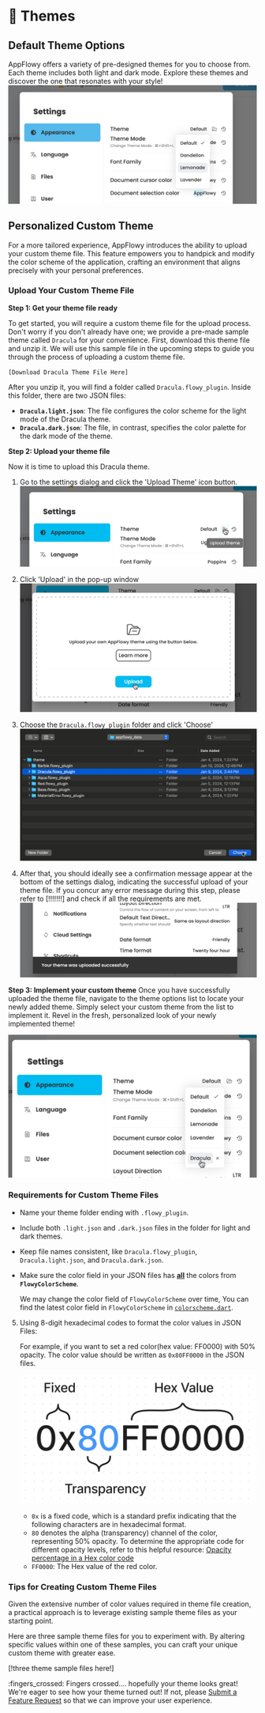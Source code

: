 # 🎨 Themes

## Default Theme Options
AppFlowy offers a variety of pre-designed themes for you to choose from. Each theme includes both light and dark mode. Explore these themes and discover the one that resonates with your style! 
![](<../.gitbook/assets/theme/images/default_theme.png>)


## Personalized Custom Theme

For a more tailored experience, AppFlowy introduces the ability to upload your custom theme file. This feature empowers you to handpick and modify the color scheme of the application, crafting an environment that aligns precisely with your personal preferences.

### Upload Your Custom Theme File

**Step 1: Get your theme file ready**

To get started, you will require a custom theme file for the upload process. Don't worry if you don't already have one; we provide a pre-made sample theme called `Dracula` for your convenience. First, download this theme file and unzip it. We will use this sample file in the upcoming steps to guide you through the process of uploading a custom theme file.
  
    [Download Dracula Theme File Here]



After you unzip it, you will find a folder called `Dracula.flowy_plugin`. Inside this folder, there are two JSON files:
- **`Dracula.light.json`**: The file configures the color scheme for the light mode of the Dracula theme.
- **`Dracula.dark.json`**: The file, in contrast, specifies the color palette for the dark mode of the theme.

**Step 2: Upload your theme file**

Now it is time to upload this Dracula theme. 

1. Go to the settings dialog and click the 'Upload Theme' icon button.
![](<../.gitbook/assets/theme/images/setting_upload_theme.png>)

2. Click 'Upload' in the pop-up window
![](<../.gitbook/assets/theme/images/upload_theme_dialog.png>)

3. Choose the `Dracula.flowy_plugin` folder and click 'Choose'
![](<../.gitbook/assets/theme/images/choose_theme_file.png>)

4. After that, you should ideally see a confirmation message appear at the bottom of the settings dialog, indicating the successful upload of your theme file. If you concur any error message during this step, please refer to [!!!!!!!] and check if all the requirements are met. 
![](<../.gitbook/assets/theme/images/upload_success.png>)

**Step 3: Implement your custom theme**
Once you have successfully uploaded the theme file, navigate to the theme options list to locate your newly added theme. Simply select your custom theme from the list to implement it. Revel in the fresh, personalized look of your newly implemented theme!

![](<../.gitbook/assets/theme/images/select_theme.png>)

### Requirements for Custom Theme Files
- Name your theme folder ending with `.flowy_plugin`.
- Include both `.light.json` and `.dark.json` files in the folder for light and dark themes.
- Keep file names consistent, like `Dracula.flowy_plugin`, `Dracula.light.json`, and `Dracula.dark.json`.
- Make sure the color field in your JSON files has <u>**all**</u> the colors from **`FlowyColorScheme`**.
    
    We may change the color field of  `FlowyColorScheme` over time, You can find the latest color field in `FlowyColorScheme` in [`colorscheme.dart`](https://github.com/AppFlowy-IO/AppFlowy/blob/main/frontend/appflowy\_flutter/packages/flowy\_infra/lib/colorscheme/colorscheme.dart).
    
5. Using 8-digit hexadecimal codes to format the color values in JSON Files:  
    
    For example, if you want to set a red color(hex value: FF0000) with 50% opacity. The color value should be written as `0x80FF0000` in the JSON files.

    ![](<../.gitbook/assets/theme/images/color_format.png>)

    - `0x` is a fixed code, which is a standard prefix indicating that the following characters are in hexadecimal format.
    - `80` denotes the alpha (transparency) channel of the color, representing 50% opacity. To determine the appropriate code for different opacity levels, refer to this helpful resource: [Opacity percentage in a Hex color code](https://gist.github.com/passiondroid/51fd6b3281c10d463361fa5eb5a1f22b)
    - `FF0000`: The Hex value of the red color.

### Tips for Creating Custom Theme Files

Given the extensive number of color values required in theme file creation, a practical approach is to leverage existing sample theme files as your starting point.

Here are three sample theme files for you to experiment with. By altering specific values within one of these samples, you can craft your unique custom theme with greater ease. 

[!three theme sample files here!]

:fingers_crossed: Fingers crossed.... hopefully your theme looks great! We're eager to see how your theme turned out!  If not, please [Submit a Feature Request](https://github.com/AppFlowy-IO/AppFlowy/issues/new?assignees=&labels=&projects=&template=feature_request.yaml&title=%5BFR%5D+) so that we can improve your user experience.
